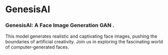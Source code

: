 # GenesisAI
### GenesisAI: A Face Image Generation GAN . <br/>
This model generates realistic and captivating face images, pushing the boundaries of artificial creativity. Join us in exploring the fascinating world of computer-generated faces.

